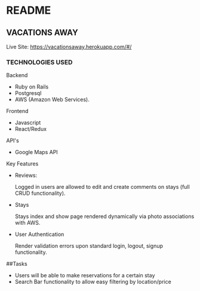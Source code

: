 # README



## VACATIONS AWAY


Live Site: https://vacationsaway.herokuapp.com/#/


### TECHNOLOGIES USED

Backend

* Ruby on Rails
* Postgresql
* AWS (Amazon Web Services). 

Frontend

* Javascript
* React/Redux


API's

* Google Maps API


Key Features

* Reviews:

  Logged in users are allowed to edit and create comments on stays (full CRUD functionality).
  
  

* Stays

  Stays index and show page rendered dynamically via photo associations with AWS. 

  


* User Authentication

  Render validation errors upon standard login, logout, signup functionality.
  
  
  
##Tasks

* Users will be able to make reservations for a certain stay
* Search Bar functionality to allow easy filtering by location/price
  







